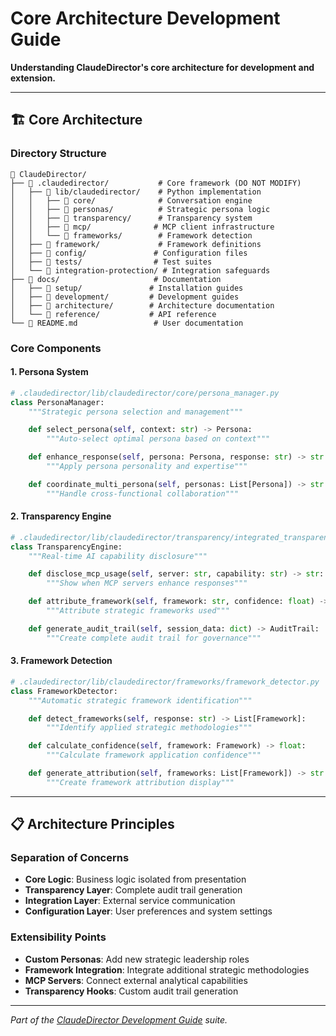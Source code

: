 # Core Architecture Development Guide

**Understanding ClaudeDirector's core architecture for development and extension.**

---

## 🏗️ **Core Architecture**

### **Directory Structure**
```
📁 ClaudeDirector/
├── 📁 .claudedirector/           # Core framework (DO NOT MODIFY)
│   ├── 📁 lib/claudedirector/    # Python implementation
│   │   ├── 📁 core/              # Conversation engine
│   │   ├── 📁 personas/          # Strategic persona logic
│   │   ├── 📁 transparency/      # Transparency system
│   │   ├── 📁 mcp/              # MCP client infrastructure
│   │   └── 📁 frameworks/        # Framework detection
│   ├── 📁 framework/             # Framework definitions
│   ├── 📁 config/               # Configuration files
│   ├── 📁 tests/                # Test suites
│   └── 📁 integration-protection/ # Integration safeguards
├── 📁 docs/                     # Documentation
│   ├── 📁 setup/               # Installation guides
│   ├── 📁 development/         # Development guides
│   ├── 📁 architecture/        # Architecture documentation
│   └── 📁 reference/           # API reference
└── 📄 README.md                 # User documentation
```

### **Core Components**

#### **1. Persona System**
```python
# .claudedirector/lib/claudedirector/core/persona_manager.py
class PersonaManager:
    """Strategic persona selection and management"""

    def select_persona(self, context: str) -> Persona:
        """Auto-select optimal persona based on context"""

    def enhance_response(self, persona: Persona, response: str) -> str:
        """Apply persona personality and expertise"""

    def coordinate_multi_persona(self, personas: List[Persona]) -> str:
        """Handle cross-functional collaboration"""
```

#### **2. Transparency Engine**
```python
# .claudedirector/lib/claudedirector/transparency/integrated_transparency.py
class TransparencyEngine:
    """Real-time AI capability disclosure"""

    def disclose_mcp_usage(self, server: str, capability: str) -> str:
        """Show when MCP servers enhance responses"""

    def attribute_framework(self, framework: str, confidence: float) -> str:
        """Attribute strategic frameworks used"""

    def generate_audit_trail(self, session_data: dict) -> AuditTrail:
        """Create complete audit trail for governance"""
```

#### **3. Framework Detection**
```python
# .claudedirector/lib/claudedirector/frameworks/framework_detector.py
class FrameworkDetector:
    """Automatic strategic framework identification"""

    def detect_frameworks(self, response: str) -> List[Framework]:
        """Identify applied strategic methodologies"""

    def calculate_confidence(self, framework: Framework) -> float:
        """Calculate framework application confidence"""

    def generate_attribution(self, frameworks: List[Framework]) -> str:
        """Create framework attribution display"""
```

---

## 📋 **Architecture Principles**

### **Separation of Concerns**
- **Core Logic**: Business logic isolated from presentation
- **Transparency Layer**: Complete audit trail generation
- **Integration Layer**: External service communication
- **Configuration Layer**: User preferences and system settings

### **Extensibility Points**
- **Custom Personas**: Add new strategic leadership roles
- **Framework Integration**: Integrate additional strategic methodologies
- **MCP Servers**: Connect external analytical capabilities
- **Transparency Hooks**: Custom audit trail generation

---

*Part of the [ClaudeDirector Development Guide](../DEVELOPMENT_GUIDE.md) suite.*
